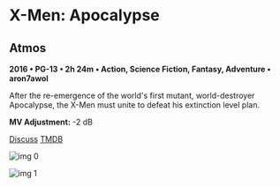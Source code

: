 # X-Men: Apocalypse

## Atmos

**2016 • PG-13 • 2h 24m • Action, Science Fiction, Fantasy, Adventure • aron7awol**

After the re-emergence of the world's first mutant, world-destroyer Apocalypse, the X-Men must unite to defeat his extinction level plan.

**MV Adjustment:** -2 dB

[Discuss](https://www.avsforum.com/threads/bass-eq-for-filtered-movies.2995212/post-56811920)  [TMDB](246655)

![img 0](https://i.imgur.com/UTWkWWR.jpg)

![img 1](https://i.imgur.com/y6swtYM.png)

